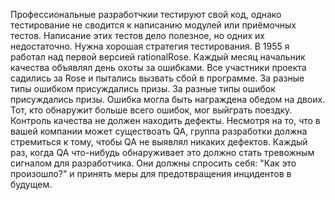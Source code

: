 Профессиональные разработчкии тестируют свой код, однако тестирование не сводится к написанию модулей или приёмочных тестов.
Написание этих тестов дело полезное, но одних их недостаточно. Нужна хорошая стратегия тестирования.
В 1955 я работал над первой версией rationalRose. Каждый месяц начальник качества объявлял день охоты за ошибками.
Все участники проекта садились за Rose и пытались вызвать сбой в программе. За разные типы ошибком присуждались призы.
За разные типы ошибок присуждались призы. Ошибка могла быть награждена обедом на двоих. Тот, кто обнаружит больше всего ошибок, мог выйграть поездку.
Контроль качества не должен находить дефекты. Несмотря на то, что в вашей компании может существоать QA, группа разработки должна стремиться к тому, чтобы QA не выявлял никаких дефектов.
Каждый раз, когда QA что-нибудь обнаруживает это должно стать тревожным сигналом для разработчика. Они должны спросить себя: "Как это произошло?" и принять меры для предотвращения инцидентов в будущем.